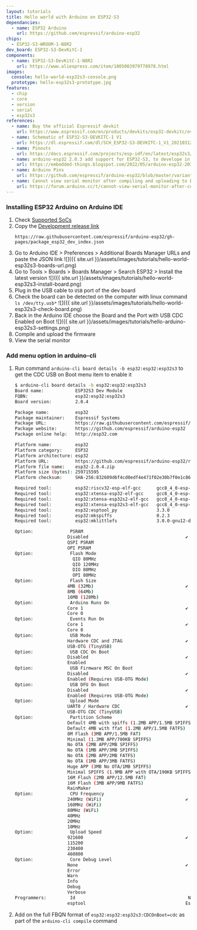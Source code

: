 ```yaml
---
layout: tutorials
title: Hello world with Arduino on ESP32-S3
dependancies:
  - name: ESP32 Arduino
    url: https://github.com/espressif/arduino-esp32
chips:
  - ESP32-S3-WROOM-1-N8R2
dev_board: ESP32-S3-DevKitC-1
components:
  - name: ESP32-S3-DevKitC-1-N8R2
    url: https://www.aliexpress.com/item/1005003979778978.html
images:
  console: hello-world-esp32s3-console.png
  prototype: hello-esp32s3-prototype.jpg
features:
  - chip
  - core
  - version
  - serial
  - esp32s3
references:
  - name: Buy the official Espressif devkit
    url: https://www.espressif.com/en/products/devkits/esp32-devkitc/overview
  - name: Schematic of ESP32-S3-DEVKITC-1 V1
    url: https://dl.espressif.com/dl/SCH_ESP32-S3-DEVKITC-1_V1_20210312C.pdf
  - name: Pinouts
    url: https://docs.espressif.com/projects/esp-idf/en/latest/esp32s3/hw-reference/esp32s3/user-guide-devkitc-1.html#pin-layout
  - name: arduino-esp32 2.0.3 add support for ESP32-S3, to develope in Arduino IDE
    url: https://embedded-things.blogspot.com/2022/05/arduino-esp32-203-add-support-for-esp32.html
  - name: Arduino Pins
    url: https://github.com/espressif/arduino-esp32/blob/master/variants/esp32s3/pins_arduino.h
  - name: Cannot view serial monitor after compiling and uploading to ESP32S3
    url: https://forum.arduino.cc/t/cannot-view-serial-monitor-after-compiling-and-uploading-to-esp32s3/1031307
---
```


### Installing ESP32 Arduino on Arduino IDE

1. Check [Supported SoCs](https://docs.espressif.com/projects/arduino-esp32/en/latest/getting_started.html#supported-soc-s)
1. Copy the [Development release link](https://docs.espressif.com/projects/arduino-esp32/en/latest/installing.html#installing-using-arduino-ide)
    ```
    https://raw.githubusercontent.com/espressif/arduino-esp32/gh-pages/package_esp32_dev_index.json
    ```
1. Go to Arduino IDE > Preferences > Additional Boards Manager URLs and paste the JSON link
    ![]({{ site.url }}/assets/images/tutorials/hello-world-esp32s3-boards-url.png)
1. Go to Tools > Boards > Boards Manager > Search ESP32 > Install the latest version
    ![]({{ site.url }}/assets/images/tutorials/hello-world-esp32s3-install-board.png)
1. Plug in the USB cable to `USB` port of the dev board
1. Check the board can be detected on the computer with linux command `ls /dev/tty.usb*`
    ![]({{ site.url }}/assets/images/tutorials/hello-world-esp32s3-check-board.png)
1. Back in the Arduino IDE choose the Board and the Port with USB CDC Enabled on Boot
    ![]({{ site.url }}/assets/images/tutorials/hello-arduino-esp32s3-settings.png)
1. Compile and upload the firmware
1. View the serial monitor

### Add menu option in arduino-cli

1. Run command `arduino-cli board details -b esp32:esp32:esp32s3` to get the CDC USB on Boot menu item to enable it

    ```sh
    $ arduino-cli board details -b esp32:esp32:esp32s3
    Board name:            ESP32S3 Dev Module
    FQBN:                  esp32:esp32:esp32s3
    Board version:         2.0.4

    Package name:          esp32
    Package maintainer:    Espressif Systems
    Package URL:           https://raw.githubusercontent.com/espressif/arduino-esp32/gh-pages/package_esp32_index.json
    Package website:       https://github.com/espressif/arduino-esp32
    Package online help:   http://esp32.com

    Platform name:         esp32
    Platform category:     ESP32
    Platform architecture: esp32
    Platform URL:          https://github.com/espressif/arduino-esp32/releases/download/2.0.4/esp32-2.0.4.zip
    Platform file name:    esp32-2.0.4.zip
    Platform size (bytes): 259715595
    Platform checksum:     SHA-256:832609d6f4cd0edf4e471f02e30b7f0e1c86fdd1b950990ef40431e656237214

    Required tool:         esp32:riscv32-esp-elf-gcc      gcc8_4_0-esp-2021r2-patch3
    Required tool:         esp32:xtensa-esp32-elf-gcc     gcc8_4_0-esp-2021r2-patch3
    Required tool:         esp32:xtensa-esp32s2-elf-gcc   gcc8_4_0-esp-2021r2-patch3
    Required tool:         esp32:xtensa-esp32s3-elf-gcc   gcc8_4_0-esp-2021r2-patch3
    Required tool:         esp32:esptool_py               3.3.0
    Required tool:         esp32:mkspiffs                 0.2.3
    Required tool:         esp32:mklittlefs               3.0.0-gnu12-dc7f933

    Option:              PSRAM                                                PSRAM
                        Disabled                                     ✔       PSRAM=disabled
                        QSPI PSRAM                                           PSRAM=enabled
                        OPI PSRAM                                            PSRAM=opi
    Option:              Flash Mode                                           FlashMode
                          QIO 80MHz                                    ✔       FlashMode=qio
                          QIO 120MHz                                           FlashMode=qio120
                          DIO 80MHz                                            FlashMode=dio
                          OPI 80MHz                                            FlashMode=opi
    Option:              Flash Size                                           FlashSize
                        4MB (32Mb)                                   ✔       FlashSize=4M
                        8MB (64Mb)                                           FlashSize=8M
                        16MB (128Mb)                                         FlashSize=16M
    Option:              Arduino Runs On                                      LoopCore
                        Core 1                                       ✔       LoopCore=1
                        Core 0                                               LoopCore=0
    Option:              Events Run On                                        EventsCore
                        Core 1                                       ✔       EventsCore=1
                        Core 0                                               EventsCore=0
    Option:              USB Mode                                             USBMode
                        Hardware CDC and JTAG                        ✔       USBMode=hwcdc
                        USB-OTG (TinyUSB)                                    USBMode=default
    Option:              USB CDC On Boot                                      CDCOnBoot
                        Disabled                                     ✔       CDCOnBoot=default
                        Enabled                                              CDCOnBoot=cdc
    Option:              USB Firmware MSC On Boot                             MSCOnBoot
                        Disabled                                     ✔       MSCOnBoot=default
                        Enabled (Requires USB-OTG Mode)                      MSCOnBoot=msc
    Option:              USB DFU On Boot                                      DFUOnBoot
                        Disabled                                     ✔       DFUOnBoot=default
                        Enabled (Requires USB-OTG Mode)                      DFUOnBoot=dfu
    Option:              Upload Mode                                          UploadMode
                        UART0 / Hardware CDC                         ✔       UploadMode=default
                        USB-OTG CDC (TinyUSB)                                UploadMode=cdc
    Option:              Partition Scheme                                     PartitionScheme
                        Default 4MB with spiffs (1.2MB APP/1.5MB SPIFFS) ✔       PartitionScheme=default
                        Default 4MB with ffat (1.2MB APP/1.5MB FATFS)         PartitionScheme=defaultffat
                        8M Flash (3MB APP/1.5MB FAT)                         PartitionScheme=default_8MB
                        Minimal (1.3MB APP/700KB SPIFFS)                     PartitionScheme=minimal
                        No OTA (2MB APP/2MB SPIFFS)                          PartitionScheme=no_ota
                        No OTA (1MB APP/3MB SPIFFS)                          PartitionScheme=noota_3g
                        No OTA (2MB APP/2MB FATFS)                           PartitionScheme=noota_ffat
                        No OTA (1MB APP/3MB FATFS)                           PartitionScheme=noota_3gffat
                        Huge APP (3MB No OTA/1MB SPIFFS)                     PartitionScheme=huge_app
                        Minimal SPIFFS (1.9MB APP with OTA/190KB SPIFFS)         PartitionScheme=min_spiffs
                        16M Flash (2MB APP/12.5MB FAT)                       PartitionScheme=fatflash
                        16M Flash (3MB APP/9MB FATFS)                        PartitionScheme=app3M_fat9M_16MB
                        RainMaker                                            PartitionScheme=rainmaker
    Option:              CPU Frequency                                        CPUFreq
                        240MHz (WiFi)                                ✔       CPUFreq=240
                        160MHz (WiFi)                                        CPUFreq=160
                        80MHz (WiFi)                                         CPUFreq=80
                        40MHz                                                CPUFreq=40
                        20MHz                                                CPUFreq=20
                        10MHz                                                CPUFreq=10
    Option:              Upload Speed                                         UploadSpeed
                        921600                                       ✔       UploadSpeed=921600
                        115200                                               UploadSpeed=115200
                        230400                                               UploadSpeed=230400
                        460800                                               UploadSpeed=460800
    Option:              Core Debug Level                                     DebugLevel
                        None                                         ✔       DebugLevel=none
                        Error                                                DebugLevel=error
                        Warn                                                 DebugLevel=warn
                        Info                                                 DebugLevel=info
                        Debug                                                DebugLevel=debug
                        Verbose                                              DebugLevel=verbose
    Programmers:         Id                                           Name
                        esptool                                      Esptool                                         Esptool
    ```
1. Add on the full FBQN format of `esp32:esp32:esp32s3:CDCOnBoot=cdc` as part of the `arduino-cli compile` command
